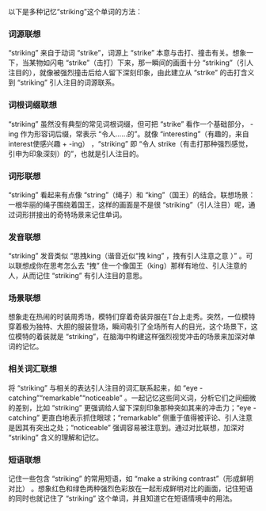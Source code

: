以下是多种记忆“striking”这个单词的方法：

### 词源联想
“striking” 来自于动词 “strike”，词源上 “strike” 本意与击打、撞击有关。想象一下，当某物如闪电 “strike”（击打）下来，那一瞬间的画面十分 “striking”（引人注目的），就像被强烈撞击后给人留下深刻印象，由此建立从 “strike” 的击打含义到 “striking” 引人注目的词源联系。 

### 词根词缀联想
“striking” 虽然没有典型的常见词根词缀，但可把 “strike” 看作一个基础部分， -ing 作为形容词后缀，常表示 “令人……的”。就像 “interesting”（有趣的，来自interest使感兴趣 + -ing） ，“striking” 即 “令人 strike（有击打那种强烈感觉，引申为印象深刻）的”，也就是引人注目的。

### 词形联想
“striking” 看起来有点像 “string”（绳子）和 “king”（国王）的结合。联想场景：一根华丽的绳子围绕着国王，这样的画面是不是很 “striking”（引人注目）呢，通过词形拼接出的奇特场景来记住单词。 

### 发音联想
“striking” 发音类似 “思拽king（谐音近似“拽 king” ，拽有引人注意之意 ）” 。可以联想成你在思考怎么去 “拽” 住一个像国王（king）那样有地位、引人注意的人，从而记住 “striking” 有引人注目的意思。 

### 场景联想
想象走在热闹的时装周秀场，模特们穿着奇装异服在T台上走秀。突然，一位模特穿着极为独特、大胆的服装登场，瞬间吸引了全场所有人的目光，这个场景下，这位模特的着装就是 “striking”，在脑海中构建这样强烈视觉冲击的场景来加深对单词的记忆。 

### 相关词汇联想
将 “striking” 与相关的表达引人注目的词汇联系起来，如 “eye - catching”“remarkable”“noticeable” 。一起记忆这些同义词，分析它们之间细微的差别，比如 “striking” 更强调给人留下深刻印象那种突如其来的冲击力；“eye - catching” 更直白地表示抓住眼球；“remarkable” 侧重于值得被评论、引人注意是因其有突出之处；“noticeable” 强调容易被注意到。通过对比联想，加深对 “striking” 含义的理解和记忆。 

### 短语联想
记住一些包含 “striking” 的常用短语，如 “make a striking contrast”（形成鲜明对比） 。想象红色和绿色两种强烈色彩放在一起形成鲜明对比的画面，记住短语的同时也就记住了 “striking” 这个单词，并且知道它在短语情境中的用法。 